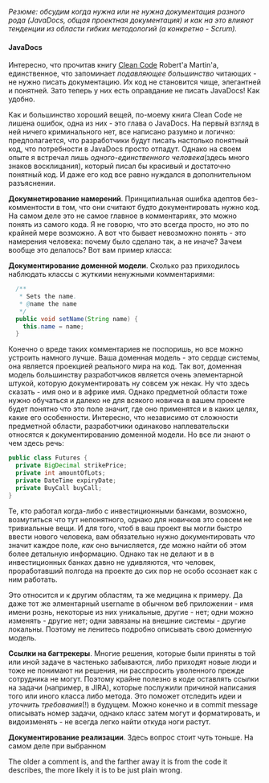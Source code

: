 _Резюме: обсудим когда нужна или не нужна документация разного рода (JavaDocs, общая проектная документация) и как на это влияют тенденции из области гибких методологий (а конкретно - Scrum)._

#### JavaDocs
Интересно, что прочитав книгу [Clean Code](http://www.amazon.com/Clean-Code-Handbook-Software-Craftsmanship/dp/0132350882) Robert'a Martin'a, единственное, что запоминает _подавляющее большинство_ читающих - не нужно писать документацию. Их код не становится чище, элегантней и понятней. Зато теперь у них есть оправдание не писать JavaDocs! Как удобно.

Как и большинство хороший вещей, по-моему книга Clean Code не лишена ошибок, одна из них - это глава о JavaDocs. На первый взгляд в ней ничего криминального нет, все написано разумно и логично: предполагается, что разработчики будут писать настолько понятный код, что потребности в JavaDocs просто отпадут. Однако на своем опыте я встречал лишь _одного-единственного человека_(здесь много знаков восклицания), который писал бы красивый и достаточно понятный код. И даже его код все равно нуждался в дополнительном разъяснении. 

**Докумнетирование намерений**. Принципиальная ошибка адептов без-комментости в том, что они считают будто документировать нужно код. На самом деле это не самое главное в комментариях, это можно понять из самого кода. Я не говорю, что это всегда просто, но это по крайней мере возможно. А вот что бывает невозможно понять - это намерения человека: почему было сделано так, а не иначе? Зачем вообще это делалось? Вот вам пример класса: 

**Документирование доменной модели**. Сколько раз приходилось наблюдать классы с жуткими ненужными комментариями:
```java
  /**
   * Sets the name.
   * @name the name
   */
  public void setName(String name) {
    this.name = name;
  }
```
Конечно о вреде таких комментариев не поспоришь, но все можно устроить намного лучше. Ваша доменная модель - это сердце системы, она является проекцией реального мира на код. Так вот, доменная модель большинству разработчиков является очень элементарной штукой, которую документировать ну совсем уж некак. Ну что здесь сказать - имя оно и в африке имя. Однако предметной области тоже нужно обучаться и далеко не для всякого новичка в вашем проекте будет понятно что это поле значит, где оно применятся и в каких целях, какие его особенности. Интересно, что независимо от сложности предметной области, разработчики одинаково наплевательски относятся к документированию доменной модели. Но все ли знают о чем здесь речь:
```java
public class Futures {
  private BigDecimal strikePrice;
  private int amountOfLots;
  private DateTime expiryDate;
  private BuyCall buyCall;
}
```
Те, кто работал когда-либо с инвестиционными банками, возможно, возмутиться что тут непонятного, однако для новичков это совсем не тривиальные вещи. И для того, чтоб в ваш проект вы могли быстро ввести нового человека, вам обязательно нужно документировать _что_ значит каждое поле, _как_ оно вычисляется, _где_ можно найти об этом более детальную информацию. Однако так не делают и в в инвестиционных банках давно не удивляются, что человек, проработавший полгода на проекте до сих пор не особо осознает как с ним работать.

Это относится и к другим областям, та же медицина к примеру. Да даже тот же элментарный username в обычном веб приложении - имя имени рознь, некоторые из них уникальные, другие - нет; одни можно изменять - другие нет; одни завязаны на внешние системы - другие локальны. Поэтому не ленитесь подробно описывать свою доменную модель.

**Ссылки на багтрекеры**. Многие решения, которые были приняты в той или иной задаче в частенько забываются, либо приходят новые люди и тоже не понимают ни решения, ни расспросить уволенного прежде сотрудника не могут. Поэтому крайне полезно в коде оставлять ссылки на задачи (например, в JIRA), которые послужили причиной написания того или иного класса либо метода. Это поможет отследить идеи и _уточнить требования_(!) в будущем. Можно конечно и в commit message описывать номер задачи, однако класс затем могут и форматировать, и видоизменять - не всегда легко найти откуда ноги растут.

**Документирование реализации**. Здесь вопрос стоит чуть тоньше. На самом деле при выбранном 


 The older a comment is, and the farther away it is from the code it describes, the more likely it is to be just plain wrong.

